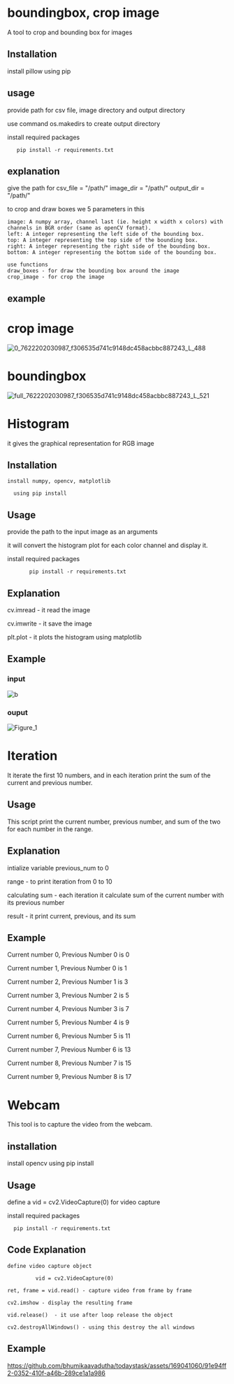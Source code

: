 # boundingbox, crop image

 A tool to crop and bounding box for images
 
## Installation

 install pillow using pip 

 ## usage

  provide path for csv file, image directory and output directory
  
  use command os.makedirs to create output directory
  
  install required packages

       pip install -r requirements.txt
       
## explanation
   give the path for csv_file = "/path/"
   image_dir = "/path/"
   output_dir = "/path/"

   to crop and draw boxes we 5 parameters in this

   
    image: A numpy array, channel last (ie. height x width x colors) with channels in BGR order (same as openCV format).
    left: A integer representing the left side of the bounding box.
    top: A integer representing the top side of the bounding box.
    right: A integer representing the right side of the bounding box.
    bottom: A integer representing the bottom side of the bounding box.

    use functions 
    draw_boxes - for draw the bounding box around the image
    crop_image - for crop the image 
    
  ## example
  
  # crop image
 ![0_7622202030987_f306535d741c9148dc458acbbc887243_L_488](https://github.com/bhumikaavadutha/todaystask/assets/169041060/9505316c-60a1-4910-9c4a-53ca587c35b5)

   # boundingbox

 ![full_7622202030987_f306535d741c9148dc458acbbc887243_L_521](https://github.com/bhumikaavadutha/todaystask/assets/169041060/e33418d0-7978-48f0-b4f9-c6f45b34f6b6)





 # Histogram

  it gives the graphical representation for RGB image

 ## Installation 

    install numpy, opencv, matplotlib 

      using pip install

 ## Usage

   provide the path to the input image as an arguments

   it will convert the histogram plot for each color channel and display it.

   install required packages

           pip install -r requirements.txt

 ## Explanation

  cv.imread - it read the image

  cv.imwrite - it save the image

   plt.plot - it plots the histogram using matplotlib 

## Example

 ### input

 ![b](https://github.com/bhumikaavadutha/todaystask/assets/169041060/f5d6cf4f-0776-47d7-99bb-a4af81cfc5e9)
 
 ### ouput

  
 ![Figure_1](https://github.com/bhumikaavadutha/todaystask/assets/169041060/c6fb4992-74b9-4e32-a3b0-11750682018a)






# Iteration

 It iterate the first 10 numbers, and in each iteration print the sum of the current and previous number.

## Usage

  This script print the current number, previous number, and sum of the two for each number in the range.

## Explanation

  intialize variable previous_num to 0

  range - to print iteration from 0 to 10

  calculating sum - each iteration it calculate sum of the current number with its previous number

  result - it print current, previous, and its sum

## Example

Current number 0, Previous Number 0 is 0

Current number 1, Previous Number 0 is 1

Current number 2, Previous Number 1 is 3

Current number 3, Previous Number 2 is 5

Current number 4, Previous Number 3 is 7

Current number 5, Previous Number 4 is 9

Current number 6, Previous Number 5 is 11

Current number 7, Previous Number 6 is 13

Current number 8, Previous Number 7 is 15

Current number 9, Previous Number 8 is 17




# Webcam

 This tool is to capture the video from the webcam.

## installation

  install opencv using pip install

## Usage 

 define a vid = cv2.VideoCapture(0) for video capture

 install required packages

      pip install -r requirements.txt

 ## Code Explanation

    define video capture object

             vid = cv2.VideoCapture(0)

    ret, frame = vid.read() - capture video from frame by frame

    cv2.imshow - display the resulting frame

    vid.release()  - it use after loop release the object

    cv2.destroyAllWindows() - using this destroy the all windows


  ## Example



 



  https://github.com/bhumikaavadutha/todaystask/assets/169041060/91e94ff2-0352-410f-a46b-289ce1a1a986




    
   
         
  

 

  
 

 


  






 
 





  



